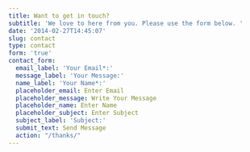```yaml
---
title: Want to get in touch?
subtitle: 'We love to here from you. Please use the form below. '
date: '2014-02-27T14:45:07'
slug: contact
type: contact
form: 'true'
contact_form:
  email_label: 'Your Email*:'
  message_label: 'Your Message:'
  name_label: 'Your Name*:'
  placeholder_email: Enter Email
  placeholder_message: Write Your Message
  placeholder_name: Enter Name
  placeholder_subject: Enter Subject
  subject_label: 'Subject:'
  submit_text: Send Message
  action: "/thanks/"
---
```


